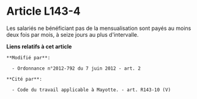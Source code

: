 # Article L143-4

Les salariés ne bénéficiant pas de la mensualisation sont payés au moins deux fois par mois, à seize jours au plus
d'intervalle.

**Liens relatifs à cet article**

	**Modifié par**:

	  - Ordonnance n°2012-792 du 7 juin 2012 - art. 2

	**Cité par**:

	  - Code du travail applicable à Mayotte. - art. R143-10 (V)
